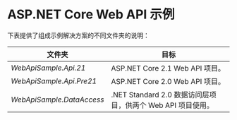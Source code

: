 # <a name="aspnet-core-web-api-sample"></a>ASP.NET Core Web API 示例

下表提供了组成示例解决方案的不同文件夹的说明：

|              文件夹              |                                        目标                                        |
|----------------------------------|---------------------------------------------------------------------------------------|
|   *WebApiSample.Api.21*   |                         ASP.NET Core 2.1 Web API 项目。                          |
| *WebApiSample.Api.Pre21*  |                         ASP.NET Core 2.0 Web API 项目。                          |
| *WebApiSample.DataAccess* | .NET Standard 2.0 数据访问层项目，供两个 Web API 项目使用。 |

